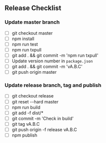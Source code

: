 ## Release Checklist

### Update master branch
- [ ] git checkout master
- [ ] npm install
- [ ] npm run test
- [ ] npm run txpull
- [ ] git add . && git commit -m 'npm run txpull'
- [ ] Update version number in `package.json`
- [ ] git add . && git commit -m 'vA.B.C'
- [ ] git push origin master

### Update release branch, tag and publish
- [ ] git checkout release
- [ ] git reset --hard master
- [ ] npm run build
- [ ] git add -f dist/*
- [ ] git commit -m 'Check in build'
- [ ] git tag vA.B.C
- [ ] git push origin -f release vA.B.C
- [ ] npm publish

